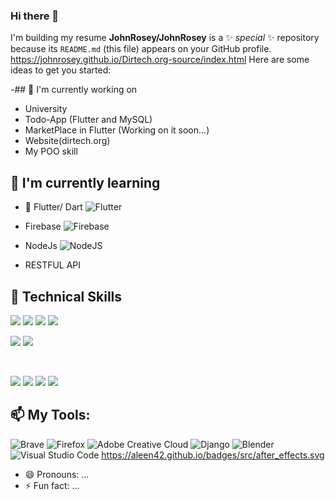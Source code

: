 ### Hi there 👋

I'm building my resume
**JohnRosey/JohnRosey** is a ✨ _special_ ✨ repository because its `README.md` (this file) appears on your GitHub profile.
https://johnrosey.github.io/Dirtech.org-source/index.html
Here are some ideas to get you started:

-## 🔭 I'm currently working on

- University 
- Todo-App (Flutter and MySQL)
- MarketPlace in Flutter (Working on it soon...)
- Website(dirtech.org)
- My POO skill 

## 🌱 I'm currently learning

- 📱 Flutter/ Dart    ![Flutter](https://img.shields.io/badge/Flutter-%2302569B.svg?style=for-the-badge&logo=Flutter&logoColor=white)

- Firebase ![Firebase](https://img.shields.io/badge/firebase-%23039BE5.svg?style=for-the-badge&logo=firebase)

- NodeJs  ![NodeJS](https://img.shields.io/badge/node.js-6DA55F?style=for-the-badge&logo=node.js&logoColor=white)

- RESTFUL API
 
## 💼 Technical Skills
![](https://img.shields.io/badge/Code-JavaScript-informational?style=flat&logo=JavaScript&color=F7DF1E)
![](https://img.shields.io/badge/Code-HTML5-informational?style=flat&logo=HTML5&color=E34F26)
![](https://img.shields.io/badge/Code-PostgreSQL-informational?style=flat&logo=PostgreSQL&color=336791)
![](https://img.shields.io/badge/Code-SQLite-informational?style=flat&logo=SQLite&color=003B57)
</br>

![](https://img.shields.io/badge/Style-Bootstrap-informational?style=flat&logo=Bootstrap&color=7952B3)
![](https://img.shields.io/badge/Style-CSS3-informational?style=flat&logo=CSS3&color=1572B6)


</br>

![](https://img.shields.io/badge/Tools-NPM-informational?style=flat&logo=NPM&color=CB3837)
![](https://img.shields.io/badge/Tools-Heroku-informational?style=flat&logo=Heroku&color=430098)
![](https://img.shields.io/badge/Tools-Git-informational?style=flat&logo=Git&color=F05032)
![](https://img.shields.io/badge/Tools-GitHub-informational?style=flat&logo=GitHub&color=181717)

## 📫 My Tools:
![Brave](https://img.shields.io/badge/Brave-FB542B?style=for-the-badge&logo=Brave&logoColor=white)
![Firefox](https://img.shields.io/badge/Firefox-FF7139?style=for-the-badge&logo=Firefox-Browser&logoColor=white)
![Adobe Creative Cloud](https://img.shields.io/badge/Adobe%20Creative%20Cloud-DA1F26.svg?style=for-the-badge&logo=Adobe%20Creative%20Cloud&logoColor=white)
![Django](https://img.shields.io/badge/django-%23092E20.svg?style=for-the-badge&logo=django&logoColor=white)
![Blender](https://img.shields.io/badge/blender-%23F5792A.svg?style=for-the-badge&logo=blender&logoColor=white)
![Visual Studio Code](https://img.shields.io/badge/Visual%20Studio%20Code-0078d7.svg?style=for-the-badge&logo=visual-studio-code&logoColor=white)
https://aleen42.github.io/badges/src/after_effects.svg




- 😄 Pronouns: ...
- ⚡ Fun fact: ...


